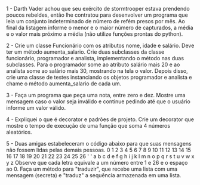 1 - Darth Vader achou que seu exército de stormtrooper estava prendendo poucos rebeldes, então lhe contratou para desenvolver um programa que leia um conjunto indeterminado de número de refém presos por mês. Ao final da listagem informe o menor e o maior número de capturados, a média e o valor mais próximo a média (não utilize funções prontas do python).

2 - Crie um classe Funcionário com os atributos nome, idade e salário. Deve ter  um método aumenta_salario. Crie duas subclasses da classe funcionário, programador  e analista, implementando o método nas duas subclasses. Para o programador some ao atributo salário mais 20 e ao analista some ao salário mais 30,  mostrando na tela o valor. Depois disso, crie uma classe de testes instanciando os objetos programador e analista e chame o método aumenta_salario de cada um.

3 - Faça um programa que peça uma nota, entre zero e dez. Mostre uma mensagem caso o valor seja inválido e continue pedindo até que o usuário informe um valor válido.

4 - Expliquei o que é decorator e padrões de projeto. Crie um decorator que mostre o tempo de execução de uma função que  soma 4 números aleatórios.

5 - Duas amigas estabeleceram o código abaixo para que suas mensagens não fossem lidas pelas demais pessoas.
 0  1 2 3 4 5 6 7 8 9 10 11 12 13 14 15 16 17 18 19 20 21 22 23 24 25 26 
' ' a b c d e f g h i j  k  l  m  n  o  p  q  r  s  t  u  v  w  x  y  z 
Observe que cada letra equivale a um número entre 1 e 26 e o espaço ao 0. Faça um método para "traduzir", que recebe uma lista com uma mensagem (secreta) e "traduz" a sequência armazenada em uma lista.
